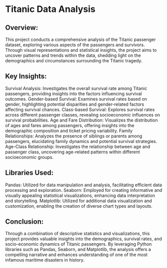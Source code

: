 # Titanic Data Analysis

## Overview:
This project conducts a comprehensive analysis of the Titanic passenger dataset, exploring various aspects of the passengers and survivors. Through visual representations and statistical insights, the project aims to uncover patterns and trends within the data, shedding light on the demographics and circumstances surrounding the Titanic tragedy.

## Key Insights:

Survival Analysis: Investigates the overall survival rate among Titanic passengers, providing insights into the factors influencing survival outcomes.
Gender-based Survival: Examines survival rates based on gender, highlighting potential disparities and gender-related factors affecting survival chances.
Class-based Survival: Explores survival rates across different passenger classes, revealing socioeconomic influences on survival probabilities.
Age and Fare Distribution: Visualizes the distribution of ages and fares among passengers, offering insights into the demographic composition and ticket pricing variability.
Family Relationships: Analyzes the presence of siblings or parents among passengers, elucidating family dynamics and potential survival strategies.
Age-Class Relationship: Investigates the relationship between age and passenger class, uncovering age-related patterns within different socioeconomic groups.
## Libraries Used:

Pandas: Utilized for data manipulation and analysis, facilitating efficient data processing and exploration.
Seaborn: Employed for creating informative and visually appealing statistical visualizations, enhancing data interpretation and storytelling.
Matplotlib: Utilized for additional data visualization and customization, enabling the creation of diverse chart types and layouts.
## Conclusion:
Through a combination of descriptive statistics and visualizations, this project provides valuable insights into the demographics, survival rates, and socio-economic dynamics of Titanic passengers. By leveraging Python libraries such as Pandas, Seaborn, and Matplotlib, the analysis offers a compelling narrative and enhances understanding of one of the most infamous maritime disasters in history.